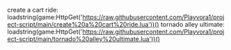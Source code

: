 create a cart ride: loadstring(game:HttpGet('https://raw.githubusercontent.com/Playvora1/project-script/main/create%20a%20cart%20ride.lua'))()
tornado alley ultimate: loadstring(game:HttpGet('https://raw.githubusercontent.com/Playvora1/project-script/main/tornado%20alley%20ultimate.lua'))()
